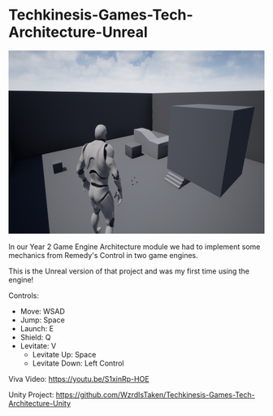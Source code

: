 # Techkinesis-Games-Tech-Architecture-Unreal

<img src="Screenshots/Demo Scene Screenshot.png" width=640 height=360>

In our Year 2 Game Engine Architecture module we had to implement some mechanics from Remedy's Control in two game engines. 

This is the Unreal version of that project and was my first time using the engine!

Controls:
   - Move: WSAD
   - Jump: Space
   - Launch: E 
   - Shield: Q 
   - Levitate: V 
      - Levitate Up: Space
      - Levitate Down: Left Control

Viva Video:
https://youtu.be/S1xinRp-HOE

Unity Project:
https://github.com/WzrdIsTaken/Techkinesis-Games-Tech-Architecture-Unity
